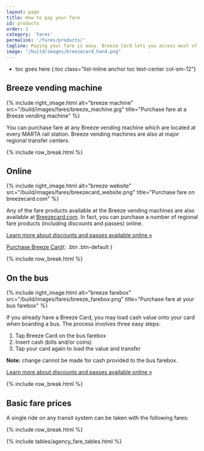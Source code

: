 ```yaml
---
layout: page
title: How to pay your fare
id: products
order: 1
category: 'fares'
permalink: '/fares/products/'
tagline: Paying your fare is easy. Breeze Card lets you access most of the transit in the Atlanta region.
image: "/build/images/breezecard_hand.png"
---
```


* toc goes here
{:toc class="list-inline anchor toc text-center col-sm-12"}


## Breeze vending machine

{% include right_image.html alt="breeze machine" src="/build/images/fares/breeze_machine.jpg" title="Purchase fare at a Breeze vending machine" %}

You can purchase fare at any Breeze vending machine which are located at every MARTA rail station.  Breeze vending machines are also at major regional transfer centers. 

{% include row_break.html %}

## Online

{% include right_image.html alt="breeze website" src="/build/images/fares/breezecard_website.png" title="Purchase fare on breezecard.com" %}

Any of the fare products available at the Breeze vending machines are also available at [Breezecard.com](http://breezecard.com).  In fact, you can purchase a number of regional fare products (including discounts and passes) online.  

[Learn more about discounts and passes available online »](/fares/passes)

[Purchase Breeze Card](http://breezecard.com){: .btn .btn-default }

{% include row_break.html %}

## On the bus


{% include right_image.html alt="breeze farebox" src="/build/images/fares/breeze_farebox.png" title="Purchase fare at your bus farebox" %}

If you already have a Breeze Card, you may load cash value onto your card when boarding a bus.  The process involves three easy steps:

1. Tap Breeze Card on the bus farebox
2. Insert cash (bills and/or coins)
3. Tap your card again to load the value and transfer

**Note:** change cannot be made for cash provided to the bus farebox.

[Learn more about discounts and passes available online »](/fares/passes)

{% include row_break.html %}

## Basic fare prices

A single ride on any transit system can be taken with the following fares:

{% include row_break.html %}

{% include tables/agency_fare_tables.html %}

<!-- </div> -->